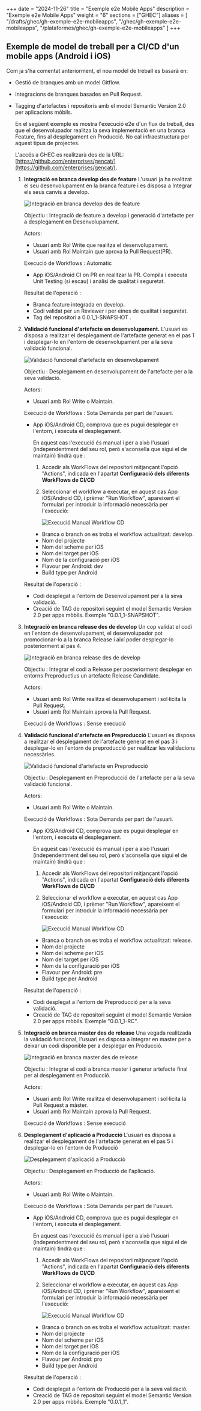
+++
date         = "2024-11-26"
title        = "Exemple e2e Mobile Apps"
description  = "Exemple e2e Mobile Apps"
weight      = "6"
sections    = ["GHEC"]
aliases = [
    "/drafts/ghec/gh-exemple-e2e-mobileapps",
    "/ghec/gh-exemple-e2e-mobileapps",
    "/plataformes/ghec/gh-exemple-e2e-mobileapps"
]
+++

## Exemple de model de treball per a CI/CD d'un mobile apps (Android i iOS)

Com ja s'ha comentat anteriorment, el nou model de treball es basarà en:

+ Gestió de branques amb un model Gitflow.
+ Integracions de branques basades en Pull Request.
+ Tagging d'artefactes i repositoris amb el model Semantic Version 2.0 per aplicacions mòbils.

   En el següent exemple es mostra l'execució e2e d'un flux de treball, des que el desenvolupador realitza la seva implementació en una branca Feature, fins al desplegament en Producció. No cal infraestructura per aquest tipus de projectes.

   L'accés a GHEC es realitzarà des de la URL:  [https://github.com/enterprises/gencat/](https://github.com/enterprises/gencat/).

  1. **Integració en branca develop des de feature**
      L'usuari ja ha realitzat el seu desenvolupament en la branca feature i es disposa a Integrar els seus canvis a develop.

      ![Integració en branca develop des de feature](/images/GHEC/gh_ejemplo_e2e_mobileapps_step1.png)

      Objectiu : Integració de feature a develop i generació d'artefacte per a desplegament en Desenvolupament.

      Actors:
        + Usuari amb Rol Write que realitza el desenvolupament.
        + Usuari amb Rol Maintain que aprova la Pull Request(PR).

      Execució de Workflows : Automàtic
        + App iOS/Android CI on PR en realitzar la PR.  Compila i executa Unit Testing (si escau) i anàlisi de qualitat i seguretat.

      Resultat de l'operació :
        + Branca feature integrada en develop.
        + Codi validat per un Reviewer i per eines de qualitat i seguretat.
        + Tag del repositori a 0.0.1_1-SNAPSHOT .

  2. **Validació funcional d'artefacte en desenvolupament.**
      L'usuari es disposa a realitzar el desplegament de l'artefacte generat en el pas 1 i desplegar-lo en l'entorn de desenvolupament per a la seva validació funcional.

      ![Validació funcional d'artefacte en desenvolupament](/images/GHEC/gh_ejemplo_e2e_mobileapps_step2.png)

      Objectiu : Desplegament en desenvolupament de l'artefacte per a la seva validació.

      Actors:
        + Usuari amb Rol Write o Maintain.

      Execució de Workflows : Sota Demanda per part de l'usuari.
        + App iOS/Android CD, comprova que es pugui desplegar en l'entorn, i executa el desplegament.

          En aquest cas l'execució és manual i per a això l'usuari (independentment del seu rol, però s'aconsella que sigui el de maintain) tindrà que :

          1. Accedir als WorkFlows del repositori mitjançant l'opció "Actions", indicada en l'apartat **Configuració dels diferents WorkFlows de CI/CD**
          2. Seleccionar el workflow a executar, en aquest cas App iOS/Android CD, i prèmer "Run Workflow", apareixent el formulari per introduir la informació necessària per l'execució: 

              ![Execució Manual Workflow CD](/images/GHEC/gh-ejecucion-manual-wf-mobileapps.png)

            + Branca o branch on es troba el workflow actualitzat: develop.
            + Nom del projecte
            + Nom del scheme per iOS
            + Nom del target per iOS
            + Nom de la configuració per iOS
            + Flavour per Android: dev
            + Build type per Android

      Resultat de l'operació :
        + Codi desplegat a l'entorn de Desenvolupament per a la seva validació.
        + Creació de TAG de repositori seguint el model Semantic Version 2.0 per apps mòbils. Exemple "0.0.1_1-SNAPSHOT".

  3. **Integració en branca release des de develop**
     Un cop validat el codi en l'entorn de desenvolupament, el desenvolupador pot promocionar-lo a la branca Release i així poder desplegar-lo posteriorment al pas 4.

      ![Integració en branca release des de develop](/images/GHEC/gh_ejemplo_e2e_mobileapps_step3.png)

      Objectiu : Integrar el codi a Release per posteriorment desplegar en entorns Preproductius un artefacte Release Candidate.

      Actors:
        + Usuari amb Rol Write realitza el desenvolupament i sol·licita la Pull Request.
        + Usuari amb Rol Maintain aprova la Pull Request.

      Execució de Workflows : Sense execució

  4. **Validació funcional d'artefacte en Preproducció**
      L'usuari es disposa a realitzar el desplegament de l'artefacte generat en el pas 3 i desplegar-lo en l'entorn de preproducció per realitzar les validacions necessàries.

      ![Validació funcional d'artefacte en Preproducció](/images/GHEC/gh_ejemplo_e2e_mobileapps_step4.png)

      Objectiu : Desplegament en Preproducció de l'artefacte per a la seva validació funcional.

      Actors:
        + Usuari amb Rol Write o Maintain.

      Execució de Workflows : Sota Demanda per part de l'usuari.
        + App iOS/Android CD, comprova que es pugui desplegar en l'entorn, i executa el desplegament.

          En aquest cas l'execució és manual i per a això l'usuari (independentment del seu rol, però s'aconsella que sigui el de maintain) tindrà que :

          1. Accedir als WorkFlows del repositori mitjançant l'opció "Actions", indicada en l'apartat **Configuració dels diferents WorkFlows de CI/CD**
          2. Seleccionar el workflow a executar, en aquest cas App iOS/Android CD, i prèmer "Run Workflow", apareixent el formulari per introduir la informació necessària per l'execució: 

              ![Execució Manual Workflow CD](/images/GHEC/gh-ejecucion-manual-wf-mobileapps.png)

            + Branca o branch on es troba el workflow actualitzat: release.
            + Nom del projecte
            + Nom del scheme per iOS
            + Nom del target per iOS
            + Nom de la configuració per iOS
            + Flavour per Android: pre
            + Build type per Android

      Resultat de l'operació :
        + Codi desplegat a l'entorn de Preproducció per a la seva validació.
        + Creació de TAG de repositori seguint el model Semantic Version 2.0 per apps mòbils. Exemple "0.0.1_1-RC".

  5. **Integració en branca master des de release**
      Una vegada realitzada la validació funcional, l'usuari es disposa a integrar en master per a deixar un codi disponible per a desplegar en Producció.

      ![Integració en branca master des de release](/images/GHEC/gh_ejemplo_e2e_mobileapps_step5.png)

      Objectiu : Integrar el codi a branca master i generar artefacte final per al desplegament en Producció.

      Actors:
        + Usuari amb Rol Write realitza el desenvolupament i sol·licita la Pull Request a màster.
        + Usuari amb Rol Maintain aprova la Pull Request.

      Execució de Workflows : Sense execució

  6. **Desplegament d'aplicació a Producció**
      L'usuari es disposa a realitzar el desplegament de l'artefacte generat en el pas 5 i desplegar-lo en l'entorn de Producció

      ![Desplegament d'aplicació a Producciò](/images/GHEC/gh_ejemplo_e2e_mobileapps_step6.png)

      Objectiu : Desplegament en Producció de l'aplicació.

      Actors:
        + Usuari amb Rol Write o Maintain.

      Execució de Workflows : Sota Demanda per part de l'usuari.
        + App iOS/Android CD, comprova que es pugui desplegar en l'entorn, i executa el desplegament.

          En aquest cas l'execució és manual i per a això l'usuari (independentment del seu rol, però s'aconsella que sigui el de maintain) tindrà que :

          1. Accedir als WorkFlows del repositori mitjançant l'opció "Actions", indicada en l'apartat **Configuració dels diferents WorkFlows de CI/CD**
          2. Seleccionar el workflow a executar, en aquest cas App iOS/Android CD, i prèmer "Run Workflow", apareixent el formulari per introduir la informació necessària per l'execució: 

              ![Execució Manual Workflow CD](/images/GHEC/gh-ejecucion-manual-wf-mobileapps.png)

            + Branca o branch on es troba el workflow actualitzat: master.
            + Nom del projecte
            + Nom del scheme per iOS
            + Nom del target per iOS
            + Nom de la configuració per iOS
            + Flavour per Android: pro
            + Build type per Android

      Resultat de l'operació :
        + Codi desplegat a l'entorn de Producció per a la seva validació.
        + Creació de TAG de repositori seguint el model Semantic Version 2.0 per apps mòbils. Exemple "0.0.1_1".
